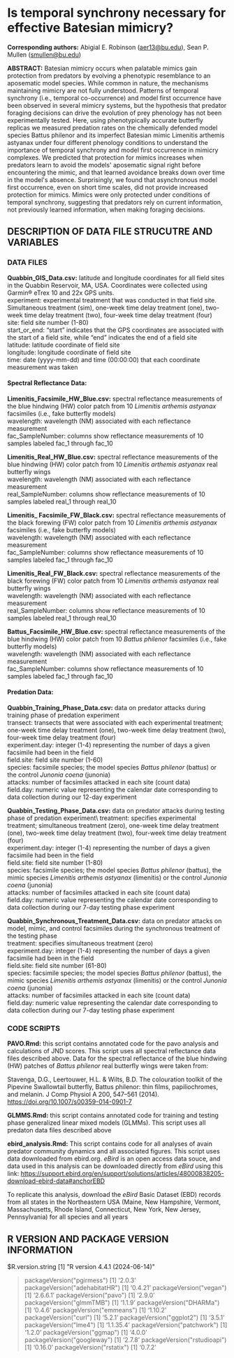 # Is temporal synchrony necessary for effective Batesian mimicry?

**Corresponding authors:** Abigial E. Robinson (aer13@bu.edu), Sean P. Mullen (smullen@bu.edu)

**ABSTRACT:** Batesian mimicry occurs when palatable mimics gain protection from predators by evolving a phenotypic resemblance to an aposematic model species. While common in nature, the mechanisms maintaining mimicry are not fully understood. Patterns of temporal synchrony (i.e., temporal co-occurrence) and model first occurrence have been observed in several mimicry systems, but the hypothesis that predator foraging decisions can drive the evolution of prey phenology has not been experimentally tested. Here, using phenotypically accurate butterfly replicas we measured predation rates on the chemically defended model species Battus philenor and its imperfect Batesian mimic Limenitis arthemis astyanax under four different phenology conditions to understand the importance of temporal synchrony and model first occurrence in mimicry complexes. We predicted that protection for mimics increases when predators learn to avoid the models' aposematic signal right before encountering the mimic, and that learned avoidance breaks down over time in the model's absence. Surprisingly, we found that asynchronous model first occurrence, even on short time scales, did not provide increased protection for mimics. Mimics were only protected under conditions of temporal synchrony, suggesting that predators rely on current information, not previously learned information, when making foraging decisions.   

## **DESCRIPTION OF DATA FILE STRUCUTRE AND VARIABLES**

### **DATA FILES**

**Quabbin_GIS_Data.csv:** latitude and longitude coordinates for all field sites in the Quabbin Reservoir, MA, USA. Coordinates were collected using Garmin® eTrex 10 and 22x GPS units.\
experiment: experimental treatment that was conducted in that field site. Simultaneous treatment (sim), one-week time delay treatment (one), two-week time delay treatment (two), four-week time delay treatment (four)\
site: field site number (1-80)\
start_or_end: “start” indicates that the GPS coordinates are associated with the start of a field site, while “end” indicates the end of a field site\
latitude: latitude coordinate of field site\
longitude: longitude coordinate of field site\
time: date (yyyy-mm-dd) and time (00:00:00) that each coordinate measurement was taken

#### **Spectral Reflectance Data:**

**Limenitis_Facsimile_HW_Blue.csv:** spectral reflectance measurements of the blue hindwing (HW) color patch from 10 *Limenitis arthemis astyanax* facsimiles (i.e., fake butterfly models)\
wavelength: wavelength (NM) associated with each reflectance measurement\
fac_SampleNumber: columns show reflectance measurements of 10 samples labeled fac_1 through fac_10

**Limenitis_Real_HW_Blue.csv:** spectral reflectance measurements of the blue hindwing (HW) color patch from 10 *Limenitis arthemis astyanax* real butterfly wings\
wavelength: wavelength (NM) associated with each reflectance measurement\
real_SampleNumber: columns show reflectance measurements of 10 samples labeled real_1 through real_10

**Limenitis_ Facsimile_FW_Black.csv:** spectral reflectance measurements of the black forewing (FW) color patch from 10 *Limenitis arthemis astyanax* facsimiles (i.e., fake butterfly models)\
wavelength: wavelength (NM) associated with each reflectance measurement\
fac_SampleNumber: columns show reflectance measurements of 10 samples labeled fac_1 through fac_10

**Limenitis_Real_FW_Black.csv:** spectral reflectance measurements of the black forewing (FW) color patch from 10 *Limenitis arthemis astyanax* real butterfly wings\
wavelength: wavelength (NM) associated with each reflectance measurement\
real_SampleNumber: columns show reflectance measurements of 10 samples labeled real_1 through real_10

**Battus_Facsimile_HW_Blue.csv:** spectral reflectance measurements of the blue hindwing (HW) color patch from 10 *Battus philenor* facsimiles (i.e., fake butterfly models)\
wavelength: wavelength (NM) associated with each reflectance measurement\
fac_SampleNumber: columns show reflectance measurements of 10 samples labeled fac_1 through fac_10

#### **Predation Data:**

**Quabbin_Training_Phase_Data.csv:** data on predator attacks during training phase of predation experiment\
transect: transects that were associated with each experimental treatment; one-week time delay treatment (one), two-week time delay treatment (two), four-week time delay treatment (four)\
experiment.day: integer (1-4) representing the number of days a given facsimile had been in the field\
field.site: field site number (1-60)\
species: facsimile species; the model species *Battus philenor* (battus) or the control *Junonia coena* (junonia)\
attacks: number of facsimiles attacked in each site (count data)\
field.day: numeric value representing the calendar date corresponding to data collection during our 12-day experiment

**Quabbin_Testing_Phase_Data.csv:** data on predator attacks during testing phase of predation experiment\ 
treatment: specifies experimental treatment; simultaneous treatment (zero), one-week time delay treatment (one), two-week time delay treatment (two), four-week time delay treatment (four)\
experiment.day: integer (1-4) representing the number of days a given facsimile had been in the field\
field.site: field site number (1-80)\
species: facsimile species; the model species *Battus philenor* (battus), the mimic species *Limenitis arthemis astyanax* (limenitis) or the control *Junonia coena* (junonia)\
attacks: number of facsimiles attacked in each site (count data)\
field.day: numeric value representing the calendar date corresponding to data collection during our 7-day testing phase experiment

**Quabbin_Synchronous_Treatment_Data.csv:** data on predator attacks on model, mimic, and control facsimiles during the synchronous treatment of the testing phase\
treatment: specifies simultaneous treatment (zero)\
experiment.day: integer (1-4) representing the number of days a given facsimile had been in the field\
field.site: field site number (61-80)\
species: facsimile species; the model species *Battus philenor* (battus), the mimic species *Limenitis arthemis astyanax* (limenitis) or the control *Junonia coena* (junonia)\
attacks: number of facsimiles attacked in each site (count data)\
field.day: numeric value representing the calendar date corresponding to data collection during our 7-day testing phase experiment


### **CODE SCRIPTS**

**PAVO.Rmd:** this script contains annotated code for the pavo analysis and calculations of JND scores. This script uses all spectral reflectance data files described above. Data for the spectral reflectance of the blue hindwing (HW) patches of *Battus philenor* real butterfly wings were taken from:

Stavenga, D.G., Leertouwer, H.L. & Wilts, B.D. The colouration toolkit of the Pipevine Swallowtail butterfly, Battus philenor: thin films, papiliochromes, and melanin. J Comp Physiol A 200, 547–561 (2014). https://doi.org/10.1007/s00359-014-0901-7

**GLMMS.Rmd:** this script contains annotated code for training and testing phase generalized linear mixed models (GLMMs). This script uses all predaton data files described above 

**ebird_analysis.Rmd:** This  script contains code for all analyses of avain predator community dynamics and all associated figures. This script uses data downloaded from ebird.org. *eBird* is an open access data souce, and data used in this analysis can be downloaded directly from *eBird* using this link:  https://support.ebird.org/en/support/solutions/articles/48000838205-download-ebird-data#anchorEBD

To replicate this analysis, download the *eBird* Basic Dataset (EBD) records from all states in the Northeastern USA (Maine, New Hampshire, Vermont, Massachusetts, Rhode Island, Connecticut, New York, New Jersey, Pennsylvania) for all species and all years


## **R VERSION AND PACKAGE VERSION INFORMATION**
$R.version.string
[1] "R version 4.4.1 (2024-06-14)"

> packageVersion("pgirmess")
[1] ‘2.0.3’
> packageVersion("adehabitatHR")
[1] ‘0.4.21’
> packageVersion("vegan")
[1] ‘2.6.6.1’
> packageVersion("pavo")
[1] ‘2.9.0’
> packageVersion("glmmTMB")
[1] ‘1.1.9’
> packageVersion("DHARMa")
[1] ‘0.4.6’
> packageVersion("emmeans")
[1] ‘1.10.2’
> packageVersion("curl")
[1] ‘5.2.1’
> packageVersion("ggplot2")
[1] ‘3.5.1’
> packageVersion("lme4")
[1] ‘1.1.35.4’
> packageVersion("patchwork")
[1] ‘1.2.0’
> packageVersion("ggmap")
[1] ‘4.0.0’
> packageVersion("googleway")
[1] ‘2.7.8’
> packageVersion("rstudioapi")
[1] ‘0.16.0’
> packageVersion("rstatix")
[1] ‘0.7.2’


